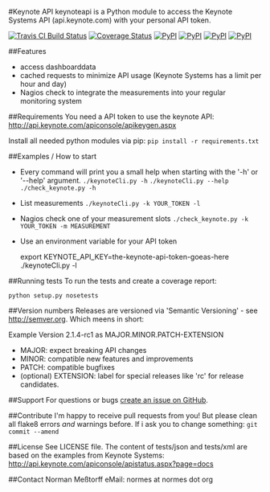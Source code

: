 #Keynote API
keynoteapi is a Python module to access the Keynote Systems API (api.keynote.com) with your personal API token.

[![Travis CI Build Status](https://travis-ci.org/nmesstorff/keynoteapi.png)](https://travis-ci.org/nmesstorff/keynoteapi)
[![Coverage Status](https://coveralls.io/repos/nmesstorff/keynoteapi/badge.png)](https://coveralls.io/r/nmesstorff/)
[![PyPI](http://img.shields.io/pypi/dm/keynoteapi.svg)](http://img.shields.io/pypi/dm/keynoteapi.svg)
[![PyPI](https://pypip.in/versions/keynoteapi/badge.svg)](https://pypi.python.org/pypi/keynoteapi/)
[![PyPI](https://pypip.in/py_versions/keynoteapi/badge.svg)](https://pypi.python.org/pypi/keynoteapi/)
[![PyPI](https://pypip.in/downloads/keynoteapi/badge.svg)](https://pypi.python.org/pypi/keynoteapi/)

##Features
 - access dashboarddata
 - cached requests to minimize API usage (Keynote Systems has a limit per hour and day)
 - Nagios check to integrate the measurements into your regular monitoring system

##Requirements
You need a API token to use the keynote API: http://api.keynote.com/apiconsole/apikeygen.aspx

Install all needed python modules via pip: 
`pip install -r requirements.txt`

##Examples / How to start
 - Every command will print you a small help when starting with the '-h' or '--help' argument.
    `./keynoteCli.py -h`
    `./keynoteCli.py --help`
    `./check_keynote.py -h`

 - List measurements
    `./keynoteCli.py -k YOUR_TOKEN -l`

 - Nagios check one of your measurement slots
    `./check_keynote.py -k YOUR_TOKEN -m MEASUREMENT`

 - Use an environment variable for your API token

    export KEYNOTE_API_KEY=the-keynote-api-token-goeas-here
    ./keynoteCli.py -l

##Running tests
To run the tests and create a coverage report:

    python setup.py nosetests

##Version numbers
Releases are versioned via 'Semantic Versioning' - see http://semver.org.
Which meens in short:

Example Version 2.1.4-rc1 as MAJOR.MINOR.PATCH-EXTENSION
 - MAJOR: expect breaking API changes
 - MINOR: compatible new features and improvements
 - PATCH: compatible bugfixes
 - (optional) EXTENSION: label for special releases like 'rc' for release candidates.


##Support
For questions or bugs [create an issue on GitHub](https://github.com/nmesstorff/keynoteapi/issues/new).

##Contribute
I'm happy to receive pull requests from you! But please clean all flake8 errors *and* warnings before.
If i ask you to change something: `git commit --amend`

##License
See LICENSE file.
The content of tests/json and tests/xml are based on the examples from Keynote Systems: http://api.keynote.com/apiconsole/apistatus.aspx?page=docs

##Contact
Norman Meßtorff
eMail: normes at normes dot org
